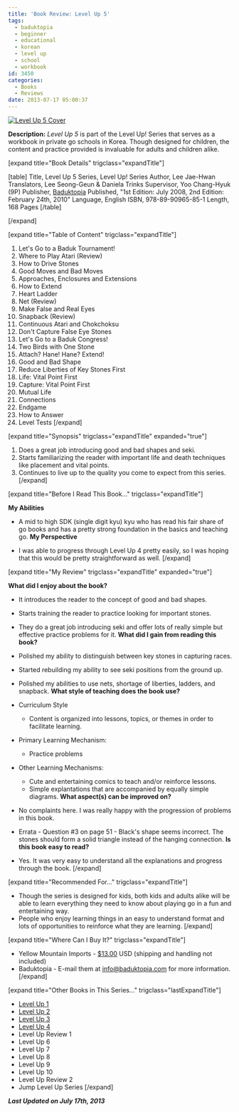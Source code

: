 ```yaml
---
title: 'Book Review: Level Up 5'
tags:
  - baduktopia
  - beginner
  - educational
  - korean
  - level up
  - school
  - workbook
id: 3450
categories:
  - Books
  - Reviews
date: 2013-07-17 05:00:37
---
```


[![Level Up 5 Cover](http://www.bengozen.com/wp-content/uploads/2013/07/levelup5cover.jpg)](http://www.bengozen.com/wp-content/uploads/2013/07/levelup5cover.jpg)

**Description:** _Level Up 5_ is part of the Level Up! Series that serves as a workbook in private go schools in Korea. Though designed for children, the content and practice provided is invaluable for adults and children alike.

<!--more-->

[expand title="Book Details" trigclass="expandTitle"]

[table]
Title, Level Up 5
Series, Level Up! Series
Author, Lee Jae-Hwan
Translators, Lee Seong-Geun &amp; Daniela Trinks
Supervisor, Yoo Chang-Hyuk (9P)
Publisher, [Baduktopia](http://www.baduktopia.com)
Published, "1st Edition: July 2008, 2nd Edition: February 24th, 2010"
Language, English
ISBN, 978-89-90965-85-1
Length, 168 Pages
[/table]

[/expand]

[expand title="Table of Content" trigclass="expandTitle"]

1.  Let's Go to a Baduk Tournament!
2.  Where to Play Atari (Review)
3.  How to Drive Stones
4.  Good Moves and Bad Moves
5.  Approaches, Enclosures and Extensions
6.  How to Extend
7.  Heart Ladder
8.  Net (Review)
9.  Make False and Real Eyes
10.  Snapback (Review)
11.  Continuous Atari and Chokchoksu
12.  Don't Capture False Eye Stones
13.  Let's Go to a Baduk Congress!
14.  Two Birds with One Stone
15.  Attach? Hane! Hane? Extend!
16.  Good and Bad Shape
17.  Reduce Liberties of Key Stones First
18.  Life: Vital Point First
19.  Capture: Vital Point First
20.  Mutual Life
21.  Connections
22.  Endgame
23.  How to Answer
24.  Level Tests
[/expand]

[expand title="Synopsis" trigclass="expandTitle" expanded="true"]

1.  Does a great job introducing good and bad shapes and seki.
2.  Starts familiarizing the reader with important life and death techniques like placement and vital points.
3.  Continues to live up to the quality you come to expect from this series.
[/expand]

[expand title="Before I Read This Book..." trigclass="expandTitle"]

**My Abilities**

*   A mid to high SDK (single digit kyu) kyu who has read his fair share of go books and has a pretty strong foundation in the basics and teaching go.
**My Perspective**

*   I was able to progress through Level Up 4 pretty easily, so I was hoping that this would be pretty straightforward as well.
[/expand]

[expand title="My Review" trigclass="expandTitle" expanded="true"]

**What did I enjoy about the book?**

*   It introduces the reader to the concept of good and bad shapes.
*   Starts training the reader to practice looking for important stones.
*   They do a great job introducing seki and offer lots of really simple but effective practice problems for it.
**What did I gain from reading this book?**

*   Polished my ability to distinguish between key stones in capturing races.
*   Started rebuilding my ability to see seki positions from the ground up.
*   Polished my abilities to use nets, shortage of liberties, ladders, and snapback.
**What style of teaching does the book use?**

*   Curriculum Style

    *   Content is organized into lessons, topics, or themes in order to facilitate learning.

*   Primary Learning Mechanism:

    *   Practice problems

*   Other Learning Mechanisms:

    *   Cute and entertaining comics to teach and/or reinforce lessons.
    *   Simple explantations that are accompanied by equally simple diagrams.
**What aspect(s) can be improved on?**

*   No complaints here. I was really happy with the progression of problems in this book.
*   Errata - Question #3 on page 51 - Black's shape seems incorrect. The stones should form a solid triangle instead of the hanging connection.
**Is this book easy to read?**

*   Yes. It was very easy to understand all the explanations and progress through the book.
[/expand]

[expand title="Recommended For..." trigclass="expandTitle"]

*   Though the series is designed for kids, both kids and adults alike will be able to learn everything they need to know about playing go in a fun and entertaining way.
*   People who enjoy learning things in an easy to understand format and lots of opportunities to reinforce what they are learning.
[/expand]

[expand title="Where Can I Buy It?" trigclass="expandTitle"]

*   Yellow Mountain Imports - [$13.00](https://www.ymimports.com/p-787-level-up-5-22-20-kyu.aspx#.UeAS40GvPzw "Yellow Mountain Imports Purchase Link") USD (shipping and handling not included)
*   Baduktopia - E-mail them at info@baduktopia.com for more information.
[/expand]

[expand title="Other Books in This Series..." trigclass="lastExpandTitle"]

*   [Level Up 1](http://www.bengozen.com/book-review-level-up-1/ "Book Review: Level Up 1")
*   [Level Up 2](http://www.bengozen.com/book-review-level-up-vol-2/ "Book Review: Level Up 2")
*   [Level Up 3](http://www.bengozen.com/book-review-level-up-3/ "Book Review: Level Up 3")
*   [Level Up 4](http://www.bengozen.com/book-review-level-up-4/ "Book Review: Level Up 4")
*   Level Up Review 1
*   Level Up 6
*   Level Up 7
*   Level Up 8
*   Level Up 9
*   Level Up 10
*   Level Up Review 2
*   Jump Level Up Series
[/expand]

_**Last Updated on July 17th, 2013**_